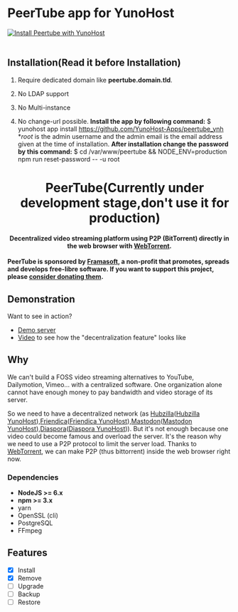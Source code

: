 # PeerTube app for YunoHost
[![Install Peertube with YunoHost](https://install-app.yunohost.org/install-with-yunohost.png)](https://install-app.yunohost.org/?app=Peertube)<br><br>

## Installation(Read it before Installation)
 1. Require dedicated domain like **peertube.domain.tld**.
 2. No LDAP support
 3. No Multi-instance
 4. No change-url possible.
**Install the app by following command:**
     $ yunohost app install https://github.com/YunoHost-Apps/peertube_ynh
**root* is the admin username and the admin email is the email address given at the time of installation.
**After installation change the password by this command:**
     $ cd /var/www/peertube && NODE_ENV=production npm run reset-password -- -u root

    <h1 align="center">
      PeerTube(Currently under development stage,don't use it for production)
    </h1>

<h4 align="center">
Decentralized video streaming platform using P2P (BitTorrent) directly in the web browser with <a href="https://github.com/feross/webtorrent">WebTorrent</a>.
</h4>

**PeerTube is sponsored by [Framasoft](https://framatube.org/#en), a non-profit that promotes, spreads and develops free-libre software. If you want to support this project, please [consider donating them](https://soutenir.framasoft.org/en/).**

## Demonstration

Want to see in action?

   * [Demo server](http://peertube.cpy.re)
   * [Video](https://peertube.cpy.re/videos/watch/f78a97f8-a142-4ce1-a5bd-154bf9386504) to see how the "decentralization feature" looks like

   ## Why

We can't build a FOSS video streaming alternatives to YouTube, Dailymotion, Vimeo... with a centralized software. One organization alone cannot have enough money to pay bandwidth and video storage of its server.

So we need to have a decentralized network (as [Hubzilla](https://project.hubzilla.org/page/hubzilla/hubzilla-project)([Hubzilla YunoHost](https://github.com/YunoHost-Apps/hubzilla_ynh)),[Friendica](http://friendi.ca/)([Friendica YunoHost](https://github.com/YunoHost-Apps/friendica_ynh)),[Mastodon](https://github.com/tootsuite/mastodon)([Mastodon YunoHost](https://github.com/YunoHost-Apps/mastodon_ynh)),[Diaspora](https://github.com/diaspora/diaspora)([Diaspora YunoHost](https://github.com/YunoHost-Apps/diaspora_ynh))).
But it's not enough because one video could become famous and overload the server.
It's the reason why we need to use a P2P protocol to limit the server load.
Thanks to [WebTorrent](https://github.com/feross/webtorrent), we can make P2P (thus bittorrent) inside the web browser right now.

### Dependencies

  * **NodeJS >= 6.x**
  * **npm >= 3.x**
  * yarn
  * OpenSSL (cli)
  * PostgreSQL
  * FFmpeg


## Features

- [X] Install
- [X] Remove
- [ ] Upgrade
- [ ] Backup
- [ ] Restore

